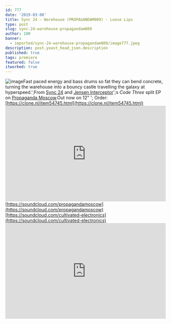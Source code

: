 ```yaml
---
id: 777
date: '2019-03-08'
title: Sync 24 - Warehouse (PROPAGANDAM009) - Loose Lips
type: post
slug: sync-24-warehouse-propagandam009
author: 100
banner:
  - imported/sync-24-warehouse-propagandam009/image777.jpeg
description: post.yoast_head_json.description
published: true
tags: premiere
featured: false
itworked: true
---
```

![image](../imported/sync-24-warehouse-propagandam009/image777.jpeg)Fast paced energy and bass drums so fat they can bend concrete, turning the warehouse into a bouncy castle travelling the galaxy at hyperspeed.';From [Sync 24](https://www.residentadvisor.net/dj/sync24) and [Jensen Interceptor](https://www.residentadvisor.net/dj/jenseninterceptor)';s _Code Three_ split EP on [Propaganda Moscow](http://www.propagandamoscow.com/).Out now on 12" '; Order: [https://clone.nl/item54745.html](https://clone.nl/item54745.html)<iframe width='100%' height='300' scrolling='no' frameborder='no' allow='autoplay' src='https://w.soundcloud.com/player/?url=https%3A//api.soundcloud.com/tracks/587056515&color=%23ff5500&auto_play=false&hide_related=false&show_comments=true&show_user=true&show_reposts=false&show_teaser=true'></iframe>[https://soundcloud.com/propagandamoscow](https://soundcloud.com/propagandamoscow)[https://soundcloud.com/cultivated-electronics](https://soundcloud.com/cultivated-electronics)<iframe width='100%' height='300' scrolling='no' frameborder='no' allow='autoplay' src='https://www.youtube.com/embed/Bc5FhSTpeLs'></iframe>